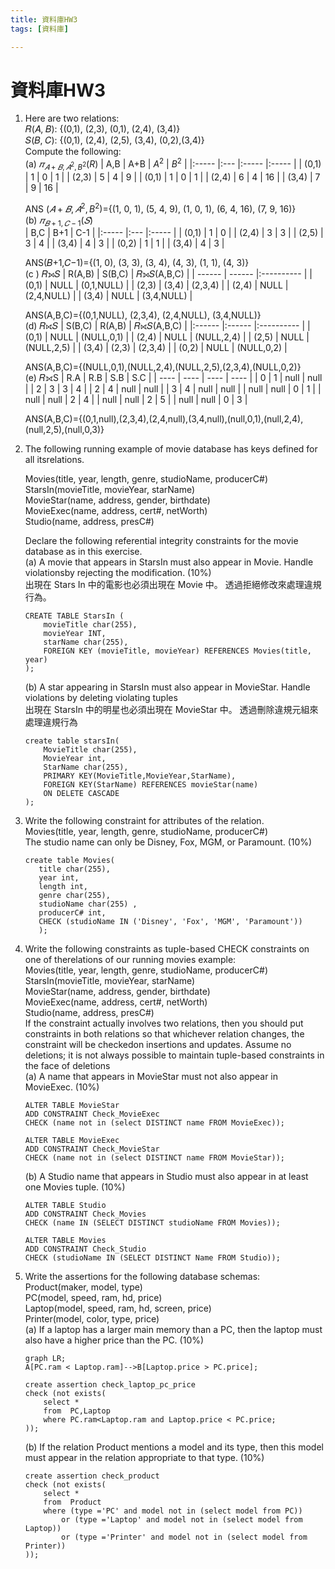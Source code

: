 ```yaml
---
title: 資料庫HW3
tags: [資料庫]

---
```


# 資料庫HW3

1. Here are two relations:\
    𝑅(𝐴, 𝐵): {(0,1), (2,3), (0,1), (2,4), (3,4)}\
    𝑆(𝐵, 𝐶): {(0,1), (2,4), (2,5), (3,4), (0,2),(3,4)}\
    Compute the following:\
    (a) $𝜋_{𝐴+𝐵,𝐴^2,B^2}(R)$
     | A,B   | A+B | $A^2$ | $B^2$ |
     |:----- |:--- |:----- |:----- |
     | (0,1) | 1   | 0     | 1     |
     | (2,3) | 5   | 4     | 9     |
     | (0,1) | 1   | 0     | 1     |
     | (2,4) | 6   | 4     | 16    |
     | (3,4) | 7   | 9     | 16    |

    ANS ($𝐴+𝐵,𝐴^2,B^2$)={(1, 0, 1), (5, 4, 9), (1, 0, 1), (6, 4, 16), (7, 9, 16)}\
    (b) $𝜋_{𝐵+1,𝐶−1}(𝑆)$    
    | B,C   | B+1 | C-1 |
    |:----- |:--- |:----- |
    | (0,1) | 1   | 0     |
    | (2,4) | 3   | 3     |
    | (2,5) | 3   | 4     |
    | (3,4) | 4   | 3     |
    | (0,2) | 1   | 1     |
    | (3,4) | 4   | 3     |

    ANS(𝐵+1,𝐶−1)={(1, 0), (3, 3), (3, 4), (4, 3), (1, 1), (4, 3)}\
    (c ) 𝑅⟕𝑆 
    | R(A,B) | S(B,C) | 𝑅⟕𝑆(A,B,C) |
    | ------ | ------ |:---------- |
    | (0,1)  | NULL   | (0,1,NULL) |
    | (2,3)  | (3,4)  | (2,3,4)    |
    | (2,4)  | NULL   | (2,4,NULL) |
    | (3,4)  | NULL   | (3,4,NULL) |

    ANS(A,B,C)={(0,1,NULL), (2,3,4), (2,4,NULL), (3,4,NULL)}\
    (d) 𝑅⟖𝑆 
     | S(B,C) | R(A,B) | 𝑅⟖𝑆(A,B,C) |
     |:------ |:------ |:---------- |
     | (0,1)  | NULL   | (NULL,0,1) |
     | (2,4)  | NULL   | (NULL,2,4) |
     | (2,5)  | NULL   | (NULL,2,5) |
     | (3,4)  | (2,3)  | (2,3,4)    |
     | (0,2)  | NULL   | (NULL,0,2) |


     ANS(A,B,C)={(NULL,0,1),(NULL,2,4),(NULL,2,5),(2,3,4),(NULL,0,2)}\
    (e) 𝑅⟗S 
    | R.A  | R.B  | S.B  | S.C  |
    | ---- | ---- | ---- | ---- |
    | 0    | 1    | null | null |
    | 2    | 3    | 3    | 4    |
    | 2    | 4    | null | null |
    | 3    | 4    | null | null |
    | null | null | 0    | 1    |
    | null | null | 2    | 4    |
    | null | null | 2    | 5    |
    | null | null | 0    | 3    |

    ANS(A,B,C)={(0,1,null),(2,3,4),(2,4,null),(3,4,null),(null,0,1),(null,2,4),(null,2,5),(null,0,3)}
2. The following running example of movie database has keys defined for all itsrelations.

    Movies(title, year, length, genre, studioName, producerC#)\
    StarsIn(movieTitle, movieYear, starName)\
    MovieStar(name, address, gender, birthdate)\
    MovieExec(name, address, cert#, netWorth)\
    Studio(name, address, presC#)

    Declare the following referential integrity constraints for the movie database as in this exercise.\
    (a) A movie that appears in StarsIn must also appear in Movie. Handle violationsby rejecting the modification. (10%)\
        出現在 Stars In 中的電影也必須出現在 Movie 中。 透過拒絕修改來處理違規行為。
    ```sql=1
    CREATE TABLE StarsIn (
        movieTitle char(255),
        movieYear INT,
        starName char(255),
        FOREIGN KEY (movieTitle, movieYear) REFERENCES Movies(title, year)
    );
    ```
    (b) A star appearing in StarsIn must also appear in MovieStar. Handle violations by deleting violating tuples\
        出現在 StarsIn 中的明星也必須出現在 MovieStar 中。 透過刪除違規元組來處理違規行為
    ```sql=1
    create table starsIn(
        MovieTitle char(255),
        MovieYear int,
        StarName char(255),
        PRIMARY KEY(MovieTitle,MovieYear,StarName),
        FOREIGN KEY(StarName) REFERENCES movieStar(name) 
        ON DELETE CASCADE
    );
    ```
3. Write the following constraint for attributes of the relation.\
    Movies(title, year, length, genre, studioName, producerC#)\
    The studio name can only be Disney, Fox, MGM, or Paramount. (10%)
     ```sql=1
    create table Movies(
        title char(255),
        year int,
        length int,
        genre char(255),
        studioName char(255) ,
        producerC# int,
        CHECK (studioName IN ('Disney', 'Fox', 'MGM', 'Paramount'))
        );
    ```
4. Write the following constraints as tuple-based CHECK constraints on one of therelations of our running movies example:\
    Movies(title, year, length, genre, studioName, producerC#)\
    StarsIn(movieTitle, movieYear, starName)\
    MovieStar(name, address, gender, birthdate)\
    MovieExec(name, address, cert#, netWorth)\
    Studio(name, address, presC#)\
    If the constraint actually involves two relations, then you should put constraints in both relations so that whichever relation changes, the constraint will be checkedon insertions and updates. Assume no deletions; it is not always possible to maintain tuple-based constraints in the face of deletions\
    (a) A name that appears in MovieStar must not also appear in MovieExec. (10%)
    ```sql=1
    ALTER TABLE MovieStar
    ADD CONSTRAINT Check_MovieExec
    CHECK (name not in (select DISTINCT name FROM MovieExec));
    
    ALTER TABLE MovieExec
    ADD CONSTRAINT Check_MovieStar
    CHECK (name not in (select DISTINCT name FROM MovieStar));
    ```
    (b) A Studio name that appears in Studio must also appear in at least one Movies tuple. (10%)
    ```sql=1
    ALTER TABLE Studio
    ADD CONSTRAINT Check_Movies
    CHECK (name IN (SELECT DISTINCT studioName FROM Movies));
    
    ALTER TABLE Movies
    ADD CONSTRAINT Check_Studio
    CHECK (studioName IN (SELECT DISTINCT Name FROM Studio));
    ```
5. Write the assertions for the following database schemas:\
    Product(maker, model, type)\
    PC(model, speed, ram, hd, price)\
    Laptop(model, speed, ram, hd, screen, price)\
    Printer(model, color, type, price)\
    (a) If a laptop has a larger main memory than a PC, then the laptop must also have a higher price than the PC. (10%)
    ```mermaid 
    graph LR;
    A[PC.ram < Laptop.ram]-->B[Laptop.price > PC.price];
    ```
    ```sql=1
    create assertion check_laptop_pc_price
    check (not exists(
        select *   
        from  PC,Laptop
        where PC.ram<Laptop.ram and Laptop.price < PC.price;
    ));
    ```
    (b) If the relation Product mentions a model and its type, then this model must appear in the relation appropriate to that type. (10%)
    ```sql=1
    create assertion check_product
    check (not exists(
        select *   
        from  Product
        where (type ='PC' and model not in (select model from PC))
            or (type ='Laptop' and model not in (select model from Laptop))
            or (type ='Printer' and model not in (select model from Printer))
    ));
    ```